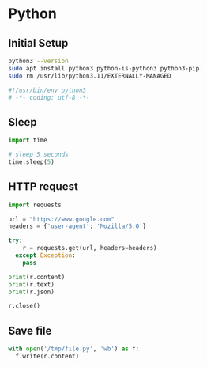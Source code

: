 # Python

## Initial Setup

```sh
python3 --version
sudo apt install python3 python-is-python3 python3-pip
sudo rm /usr/lib/python3.11/EXTERNALLY-MANAGED
```

```py
#!/usr/bin/env python3
# -*- coding: utf-8 -*-
```

## Sleep

```py
import time

# sleep 5 seconds
time.sleep(5)
```

## HTTP request

```py
import requests

url = "https://www.google.com"
headers = {'user-agent': 'Mozilla/5.0'}

try:
    r = requests.get(url, headers=headers)
  except Exception:
    pass

print(r.content)
print(r.text)
print(r.json)

r.close()
```

## Save file

```py
with open('/tmp/file.py', 'wb') as f:
  f.write(r.content)
```

